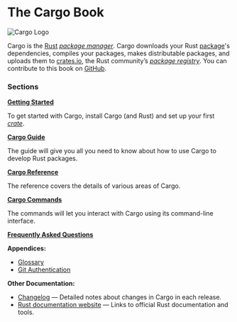 # The Cargo Book

![Cargo Logo](images/Cargo-Logo-Small.png)

Cargo is the [Rust] [*package manager*][def-package-manager]. Cargo downloads your Rust [package][def-package]'s
dependencies, compiles your packages, makes distributable packages, and uploads them to
[crates.io], the Rust community’s [*package registry*][def-package-registry]. You can contribute
to this book on [GitHub].


### Sections

**[Getting Started](getting-started/index.md)**

To get started with Cargo, install Cargo (and Rust) and set up your first
[*crate*][def-crate].

**[Cargo Guide](guide/index.md)**

The guide will give you all you need to know about how to use Cargo to develop
Rust packages.

**[Cargo Reference](reference/index.md)**

The reference covers the details of various areas of Cargo.

**[Cargo Commands](commands/index.md)**

The commands will let you interact with Cargo using its command-line interface.

**[Frequently Asked Questions](faq.md)**

**Appendices:**
* [Glossary](appendix/glossary.md)
* [Git Authentication](appendix/git-authentication.md)

**Other Documentation:**
* [Changelog](https://github.com/rust-lang/cargo/blob/master/CHANGELOG.md) —
  Detailed notes about changes in Cargo in each release.
* [Rust documentation website](https://doc.rust-lang.org/) — Links to official
  Rust documentation and tools.

[def-crate]:            ./appendix/glossary.md#crate            '"crate" (glossary entry)'
[def-package]:          ./appendix/glossary.md#package          '"package" (glossary entry)'
[def-package-manager]:  ./appendix/glossary.md#package-manager  '"package manager" (glossary entry)'
[def-package-registry]: ./appendix/glossary.md#package-registry '"package registry" (glossary entry)'
[rust]: https://www.rust-lang.org/
[crates.io]: https://crates.io/
[GitHub]: https://github.com/rust-lang/cargo/tree/master/src/doc
